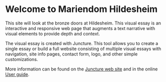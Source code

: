 # Welcome to Mariendom Hildesheim

 This site will look at the bronze doors at Hildesheim. This visual essay is an interactive and responsive web page that augments a text narrative with visual elements to provide depth and context.

The visual essay is created with Juncture. This tool allows you to create a single essay or build a full website consisting of multiple visual essays with navigation, site info pages, contact form, logo, and other simple customizations.

<param ve-image label="Detail of Hildesheim Doors" description="Expulsion from Paradise" license="public domain" url="https://upload.wikimedia.org/wikipedia/commons/4/47/Hildesheim%2C_Dom%2C_die_Bernwardst%C3%BCr%2C_Vertreibung_aus_dem_Paradies.JPG">

More information can be found on the [Juncture web site](https://juncture-digital.org) and in the online [User guide](https://github.com/JSTOR-Labs/juncture/wiki).
